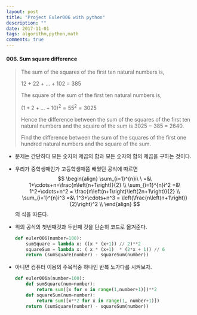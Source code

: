 ```yaml
---
layout: post
title: "Project Euler006 with python"
description: ""
date: 2017-11-01
tags: algorithm,python,math
comments: true
---
```


#### 006. Sum square difference

> The sum of the squares of the first ten natural numbers is,
>
> 12 + 22 + ... + 102 = 385
>
> The square of the sum of the first ten natural numbers is,
>
>  $(1 + 2 + ... + 10)^2 = 55^2 = 3025$
>
> Hence the difference between the sum of the squares of the first ten natural numbers and the square of the sum is 3025 − 385 = 2640.
>
> Find the difference between the sum of the squares of the first one hundred natural numbers and the square of the sum.

- 문제는 간단하다 모든 숫자의 제곱의 합과 모든 숫자의 합의 제곱을 구하는 것이다.


- 우리가 중학생때인가 고등학생때쯤 배웠던 공식에 따르면
  $$
  \begin{align}
  	\sum_{i=1}^{n}i\ \ =&\ 1+\cdots+n=\frac{n\left(n+1\right)}{2} \\ 
  	\sum_{i=1}^{n}i^2 =&\ 1^2+\cdots+n^2 = \frac{n\left(n+1\right)\left(2n+1\right)}{2} \\
  	\sum_{i=1}^{n}i^3 =&\ 1^3+\cdots+n^3 = \left(\frac{n\left(n+1\right)}{2}\right)^2 \\
  \end{align}
  $$
  의 식을 따른다.

- 위의 공식의 첫번째것과 두번째 것을 단순히 코드로 옮겨준다.

  ```python
  def euler006(number=100):
      sumSquare = lambda x: ((x * (x+1)) // 2)**2
      squareSum = lambda x: ( x * (x+1)  * (2*x + 1)) // 6
      return (sumSquare(number) - squareSum(number))

  ```

- 아니면 컴퓨터 이용의 주목적중 하나인 반복 노가다를 시켜보자.

  ```python
  def euler006a(number=100):
      def sumSquare(num=number):
          return sum([x for x in range(1,number+1)])**2
      def squareSum(num=number):
          return sum([x**2 for x in range(1, number+1)])
      return (sumSquare(number) - squareSum(number))
  ```

  ​